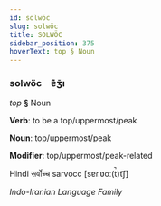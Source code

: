```yaml
---
id: solwöc
slug: solwöc
title: SOLWÖC
sidebar_position: 375
hoverText: top § Noun
---
```


### solwöc&emsp;<span kind="abugida">ɐ͊ʒ̄ı</span>

*top* **§** Noun

**Verb**: to be a top/uppermost/peak

**Noun**: top/uppermost/peak

**Modifier**: top/uppermost/peak-related

Hindi सर्वोच्च sarvocc [sɐɾ.ʋoː(t̚)t͡ʃ]

*Indo-Iranian Language Family*